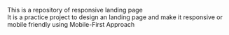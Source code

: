 This is a repository of responsive landing page <br>
It is a practice project to design an landing page and make it responsive or mobile friendly using Mobile-First Approach
